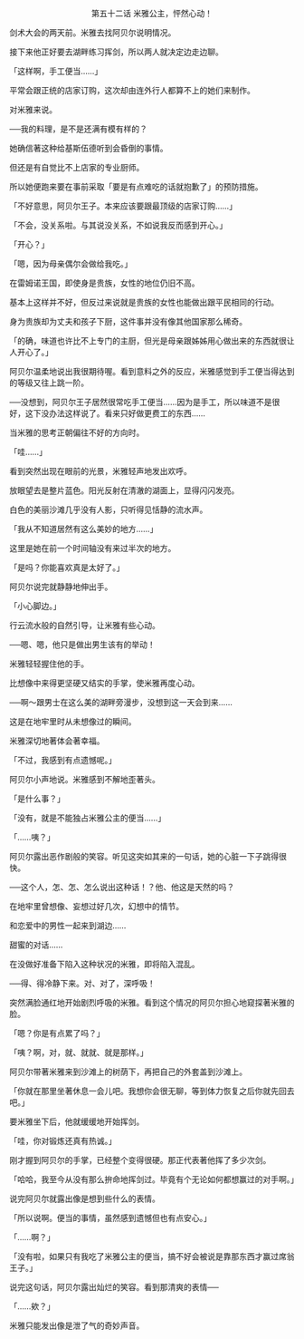 <p align="center">第五十二话 米雅公主，怦然心动！</p>

剑术大会的两天前。米雅去找阿贝尔说明情况。

接下来他正好要去湖畔练习挥剑，所以两人就决定边走边聊。

「这样啊，手工便当……」

平常会跟正统的店家订购，这次却由连外行人都算不上的她们来制作。

对米雅来说。

──我的料理，是不是还满有模有样的？

她确信著这种给基斯伍德听到会昏倒的事情。

但还是有自觉比不上店家的专业厨师。

所以她便跑来要在事前采取「要是有点难吃的话就抱歉了」的预防措施。

「不好意思，阿贝尔王子。本来应该要跟最顶级的店家订购……」

「不会，没关系啦。与其说没关系，不如说我反而感到开心。」

「开心？」

「嗯，因为母亲偶尔会做给我吃。」

在雷姆诺王国，即使身是贵族，女性的地位仍旧不高。

基本上这样并不好，但反过来说就是贵族的女性也能做出跟平民相同的行动。

身为贵族却为丈夫和孩子下厨，这件事并没有像其他国家那么稀奇。

「的确，味道也许比不上专门的主厨，但光是母亲跟姊姊用心做出来的东西就很让人开心了。」

阿贝尔温柔地说出我很期待喔。看到意料之外的反应，米雅感觉到手工便当得达到的等级又往上跳一阶。

──没想到，阿贝尔王子居然很常吃手工便当……因为是手工，所以味道不是很好，这下没办法这样说了。看来只好做更费工的东西……

当米雅的思考正朝偏往不好的方向时。

「哇……」

看到突然出现在眼前的光景，米雅轻声地发出欢呼。

放眼望去是整片蓝色。阳光反射在清澈的湖面上，显得闪闪发亮。

白色的美丽沙滩几乎没有人影，只听得见恬静的流水声。

「我从不知道居然有这么美妙的地方……」

这里是她在前一个时间轴没有来过半次的地方。

「是吗？你能喜欢真是太好了。」

阿贝尔说完就静静地伸出手。

「小心脚边。」

行云流水般的自然引导，让米雅有些心动。

──嗯、嗯，他只是做出男生该有的举动！

米雅轻轻握住他的手。

比想像中来得更坚硬又结实的手掌，使米雅再度心动。

──啊～跟男士在这么美的湖畔旁漫步，没想到这一天会到来……

这是在地牢里时从未想像过的瞬间。

米雅深切地著体会著幸福。

「不过，我感到有点遗憾呢。」

阿贝尔小声地说。米雅感到不解地歪著头。

「是什么事？」

「没有，就是不能独占米雅公主的便当……」

「……咦？」

阿贝尔露出恶作剧般的笑容。听见这突如其来的一句话，她的心脏一下子跳得很快。

──这个人，怎、怎、怎么说出这种话！？他、他这是天然的吗？

在地牢里曾想像、妄想过好几次，幻想中的情节。

和恋爱中的男性一起来到湖边……

甜蜜的对话……

在没做好准备下陷入这种状况的米雅，即将陷入混乱。

──得、得冷静下来。对、对了，深呼吸！

突然满脸通红地开始剧烈呼吸的米雅。看到这个情况的阿贝尔担心地窥探著米雅的脸。

「嗯？你是有点累了吗？」

「咦？啊，对，就、就就、就是那样。」

阿贝尔带著米雅来到沙滩上的树荫下，再把自己的外套盖到沙滩上。

「你就在那里坐著休息一会儿吧。我想你会很无聊，等到体力恢复之后你就先回去吧。」

要米雅坐下后，他就缓缓地开始挥剑。

「哇，你对锻炼还真有热诚。」

刚才握到阿贝尔的手掌，已经整个变得很硬。那正代表著他挥了多少次剑。

「哈哈，我至今从没有那么拚命地挥剑过。毕竟有个无论如何都想赢过的对手啊。」

说完阿贝尔就露出像是想到些什么的表情。

「所以说啊。便当的事情，虽然感到遗憾但也有点安心。」

「……啊？」

「没有啦，如果只有我吃了米雅公主的便当，搞不好会被说是靠那东西才赢过席翁王子。」

说完这句话，阿贝尔露出灿烂的笑容。看到那清爽的表情──

「……欸？」

米雅只能发出像是泄了气的奇妙声音。

